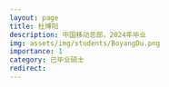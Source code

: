 ```yaml
---
layout: page
title: 杜博阳
description: 中国移动总部，2024年毕业
img: assets/img/students/BoyangDu.png
importance: 1
category: 已毕业硕士
redirect:
---
```

